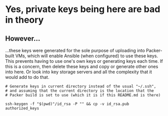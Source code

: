 # Yes, private keys being here are bad in theory

## However...

...these keys were generated for the sole purpose of uploading into Packer-built VMs, which will enable Ansible (when configured) to use these keys. This prevents having to use one's own keys or generating keys each time. If this is a concern, then delete these keys and copy or generate other ones into here. Or look into key storage servers and all the complexity that it would add to do that.

```shell
# Generate keys in current directory instead of the usual "~/.ssh",
# and assuming that the current directory is the location that the
# Packer build is set to use (which it is if this README.md is there)

ssh-keygen -f "$(pwd)"/id_rsa -P "" && cp -v id_rsa.pub authorized_keys
```
